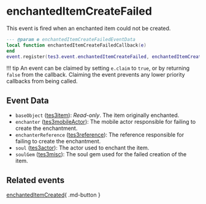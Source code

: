# enchantedItemCreateFailed
<div class="search_terms" style="display: none">enchanteditemcreatefailed</div>

<!---
	This file is autogenerated. Do not edit this file manually. Your changes will be ignored.
	More information: https://github.com/MWSE/MWSE/tree/master/docs
-->

This event is fired when an enchanted item could not be created.

```lua
--- @param e enchantedItemCreateFailedEventData
local function enchantedItemCreateFailedCallback(e)
end
event.register(tes3.event.enchantedItemCreateFailed, enchantedItemCreateFailedCallback)
```

!!! tip
	An event can be claimed by setting `e.claim` to `true`, or by returning `false` from the callback. Claiming the event prevents any lower priority callbacks from being called.

## Event Data

* `baseObject` ([tes3item](../types/tes3item.md)): *Read-only*. The item originally enchanted.
* `enchanter` ([tes3mobileActor](../types/tes3mobileActor.md)): The mobile actor responsible for failing to create the enchantment.
* `enchanterReference` ([tes3reference](../types/tes3reference.md)): The reference responsible for failing to create the enchantment.
* `soul` ([tes3actor](../types/tes3actor.md)): The actor used to enchant the item.
* `soulGem` ([tes3misc](../types/tes3misc.md)): The soul gem used for the failed creation of the item.


## Related events

[enchantedItemCreated](./enchantedItemCreated.md){ .md-button }


